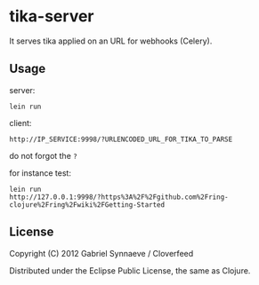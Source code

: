 # tika-server

It serves tika applied on an URL for webhooks (Celery).

## Usage

server:

    lein run

client:

    http://IP_SERVICE:9998/?URLENCODED_URL_FOR_TIKA_TO_PARSE

do not forgot the `?`


for instance test:

    lein run
    http://127.0.0.1:9998/?https%3A%2F%2Fgithub.com%2Fring-clojure%2Fring%2Fwiki%2FGetting-Started

## License

Copyright (C) 2012 Gabriel Synnaeve / Cloverfeed

Distributed under the Eclipse Public License, the same as Clojure.
